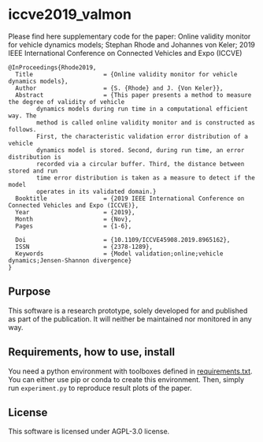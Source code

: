# iccve2019_valmon
Please find here supplementary code for the paper: Online validity 
monitor for vehicle dynamics models; Stephan Rhode and Johannes 
von Keler; 2019 IEEE International Conference on Connected 
Vehicles and Expo (ICCVE)

    @InProceedings{Rhode2019,
      Title                    = {Online validity monitor for vehicle dynamics models},
      Author                   = {S. {Rhode} and J. {Von Keler}},
      Abstract                 = {This paper presents a method to measure the degree of validity of vehicle
            dynamics models during run time in a computational efficient way. The
            method is called online validity monitor and is constructed as follows.
            First, the characteristic validation error distribution of a vehicle
            dynamics model is stored. Second, during run time, an error distribution is
            recorded via a circular buffer. Third, the distance between stored and run
            time error distribution is taken as a measure to detect if the model
            operates in its validated domain.}
      Booktitle                = {2019 IEEE International Conference on Connected Vehicles and Expo (ICCVE)},
      Year                     = {2019},
      Month                    = {Nov},
      Pages                    = {1-6},

      Doi                      = {10.1109/ICCVE45908.2019.8965162},
      ISSN                     = {2378-1289},
      Keywords                 = {Model validation;online;vehicle dynamics;Jensen-Shannon divergence}
    }

## Purpose
This software is a research prototype, solely developed for and 
published as part of the publication. It will neither be maintained 
nor monitored in any way.

## Requirements, how to use, install
You need a python environment with toolboxes defined in 
[requirements.txt](requirements.txt). You can either use pip
or conda to create this environment. Then, simply run `experiment.py` 
to reproduce result plots of the paper.

## License
This software is licensed under AGPL-3.0 license.
